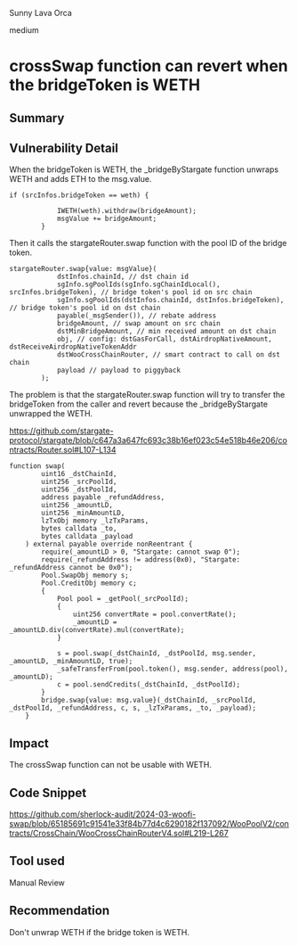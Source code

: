 Sunny Lava Orca

medium

# crossSwap function can revert when the bridgeToken is WETH

## Summary

## Vulnerability Detail
When the bridgeToken is WETH, the _bridgeByStargate function unwraps WETH and adds ETH to the msg.value.

```solidity
if (srcInfos.bridgeToken == weth) {
            
            IWETH(weth).withdraw(bridgeAmount);
            msgValue += bridgeAmount;
        }
```
 Then it calls the stargateRouter.swap function with the pool ID of the bridge token. 

```solidity
stargateRouter.swap{value: msgValue}(
            dstInfos.chainId, // dst chain id
            sgInfo.sgPoolIds(sgInfo.sgChainIdLocal(), srcInfos.bridgeToken), // bridge token's pool id on src chain
            sgInfo.sgPoolIds(dstInfos.chainId, dstInfos.bridgeToken), // bridge token's pool id on dst chain
            payable(_msgSender()), // rebate address
            bridgeAmount, // swap amount on src chain
            dstMinBridgeAmount, // min received amount on dst chain
            obj, // config: dstGasForCall, dstAirdropNativeAmount, dstReceiveAirdropNativeTokenAddr
            dstWooCrossChainRouter, // smart contract to call on dst chain
            payload // payload to piggyback
        );
```
The problem is that the stargateRouter.swap function will try to transfer the bridgeToken from the caller and revert because the _bridgeByStargate unwrapped the WETH.

https://github.com/stargate-protocol/stargate/blob/c647a3a647fc693c38b16ef023c54e518b46e206/contracts/Router.sol#L107-L134

```solidity
function swap(
        uint16 _dstChainId,
        uint256 _srcPoolId,
        uint256 _dstPoolId,
        address payable _refundAddress,
        uint256 _amountLD,
        uint256 _minAmountLD,
        lzTxObj memory _lzTxParams,
        bytes calldata _to,
        bytes calldata _payload
    ) external payable override nonReentrant {
        require(_amountLD > 0, "Stargate: cannot swap 0");
        require(_refundAddress != address(0x0), "Stargate: _refundAddress cannot be 0x0");
        Pool.SwapObj memory s;
        Pool.CreditObj memory c;
        {
            Pool pool = _getPool(_srcPoolId);
            {
                uint256 convertRate = pool.convertRate();
                _amountLD = _amountLD.div(convertRate).mul(convertRate);
            }

            s = pool.swap(_dstChainId, _dstPoolId, msg.sender, _amountLD, _minAmountLD, true);
            _safeTransferFrom(pool.token(), msg.sender, address(pool), _amountLD);
            c = pool.sendCredits(_dstChainId, _dstPoolId);
        }
        bridge.swap{value: msg.value}(_dstChainId, _srcPoolId, _dstPoolId, _refundAddress, c, s, _lzTxParams, _to, _payload);
    }
```
## Impact
The crossSwap function can not be usable with WETH.
## Code Snippet
https://github.com/sherlock-audit/2024-03-woofi-swap/blob/65185691c91541e33f84b77d4c6290182f137092/WooPoolV2/contracts/CrossChain/WooCrossChainRouterV4.sol#L219-L267
## Tool used

Manual Review

## Recommendation
Don't unwrap WETH if the bridge token is WETH.